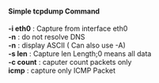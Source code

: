 
#### Simple tcpdump Command

<b>-i eth0</b>  : Capture from interface eth0<br>
<b>-n</b>       : do not resolve DNS<br>
<b>-n</b>       : display ASCII ( Can also use -A)<br>
<b>-s len</b>   : Capture len Length;0 means all data<br>
<b>-c count</b> : caputer count packets only<br>
<b>icmp</b>    : capture only ICMP Packet<br>
